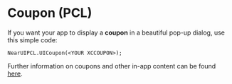 # Coupon (PCL)

If you want your app to display a **coupon** in a beautiful pop-up dialog, use this simple code:

```
NearUIPCL.UICoupon(<YOUR XCCOUPON>);
```

Further information on coupons and other in-app content can be found [here](http://nearit-xamarin-sdk.readthedocs.io/en/latest/bridge/handle-content/).
